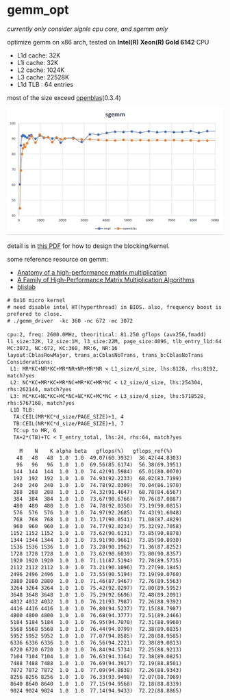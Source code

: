 # gemm_opt

*currently only consider signle cpu core, and sgemm only*

optimize gemm on x86 arch, tested on **Intel(R) Xeon(R) Gold 6142** CPU
* L1d cache:             32K
* L1i cache:             32K
* L2 cache:              1024K
* L3 cache:              22528K
* L1d TLB :              64 entries

most of the size exceed [openblas](https://github.com/xianyi/OpenBLAS)(0.3.4)

![](res/x86_64_compare.jpg)

detail is in [this PDF](res/cpu_gemm.pdf) for how to design the blocking/kernel.

some reference resource on gemm:

* [Anatomy of a high-performance matrix multiplication](https://www.cs.utexas.edu/users/pingali/CS378/2008sp/papers/gotoPaper.pdf)
* [A Family of High-Performance Matrix Multiplication Algorithms](https://www.cs.utexas.edu/~pingali/CS395T/2012sp/papers/MMMvdg.pdf)
* [blislab](https://github.com/flame/blis)

```
# 6x16 micro kernel
# need disable intel HT(hyperthread) in BIOS. also, frequency boost is prefered to close.
# ./gemm_driver  -kc 360 -nc 672 -mc 3072

cpu:2, freq: 2600.0MHz, theoritical: 81.250 gflops (avx256,fmadd)
l1_size:32K, l2_size:1M, l3_size:22M, page_size:4096, tlb_entry_l1d:64
MC:3072, NC:672, KC:360, MR:6, NR:16
layout:CblasRowMajor, trans_a:CblasNoTrans, trans_b:CblasNoTrans
Considerations:
 L1: MR*KC+NR*KC+MR*NR+NR+MR*NR < L1_size/d_size, lhs:8128, rhs:8192, match?yes
 L2: NC*KC+MR*KC+MR*NC+MR*KC+MR*NC < L2_size/d_size, lhs:254304, rhs:262144, match?yes
 L3: MC*KC+NC*KC+MC*NC+NC*KC+MC*NC < L3_size/d_size, lhs:5718528, rhs:5767168, match?yes
 L1D TLB:
  TA:CEIL(MR*KC*d_size/PAGE_SIZE)+1, 4
  TB:CEIL(NR*KC*d_size/PAGE_SIZE)+1, 7
  TC:up to MR, 6
  TA+2*(TB)+TC < T_entry_total, lhs:24, rhs:64, match?yes

    M    N    K alpha beta   gflops(%)   gflops_ref(%)
   48   48   48  1.0  1.0  49.07(60.3932)  36.42(44.8303)
   96   96   96  1.0  1.0  69.56(85.6174)  56.38(69.3951)
  144  144  144  1.0  1.0  74.42(91.5984)  65.01(80.0070)
  192  192  192  1.0  1.0  74.93(92.2233)  68.02(83.7199)
  240  240  240  1.0  1.0  74.78(92.0309)  70.04(86.1970)
  288  288  288  1.0  1.0  74.32(91.4647)  68.78(84.6567)
  384  384  384  1.0  1.0  73.67(90.6766)  70.76(87.0887)
  480  480  480  1.0  1.0  74.78(92.0350)  73.19(90.0815)
  576  576  576  1.0  1.0  74.97(92.2685)  74.43(91.6048)
  768  768  768  1.0  1.0  73.17(90.0541)  71.08(87.4829)
  960  960  960  1.0  1.0  74.77(92.0234)  75.32(92.7058)
 1152 1152 1152  1.0  1.0  73.62(90.6131)  73.85(90.8878)
 1344 1344 1344  1.0  1.0  73.91(90.9661)  73.85(90.8930)
 1536 1536 1536  1.0  1.0  73.28(90.1962)  71.36(87.8252)
 1728 1728 1728  1.0  1.0  73.62(90.6039)  73.80(90.8357)
 1920 1920 1920  1.0  1.0  71.11(87.5194)  72.78(89.5735)
 2112 2112 2112  1.0  1.0  73.21(90.1096)  73.27(90.1845)
 2496 2496 2496  1.0  1.0  73.55(90.5194)  73.19(90.0760)
 2880 2880 2880  1.0  1.0  71.46(87.9467)  72.76(89.5563)
 3264 3264 3264  1.0  1.0  75.42(92.8297)  72.80(89.5952)
 3648 3648 3648  1.0  1.0  75.29(92.6696)  72.48(89.2091)
 4032 4032 4032  1.0  1.0  76.21(93.7987)  72.26(88.9392)
 4416 4416 4416  1.0  1.0  76.80(94.5237)  72.15(88.7987)
 4800 4800 4800  1.0  1.0  76.68(94.3777)  72.51(89.2466)
 5184 5184 5184  1.0  1.0  76.95(94.7070)  72.31(88.9960)
 5568 5568 5568  1.0  1.0  76.44(94.0799)  72.38(89.0835)
 5952 5952 5952  1.0  1.0  77.07(94.8585)  72.28(88.9585)
 6336 6336 6336  1.0  1.0  76.56(94.2221)  72.38(89.0813)
 6720 6720 6720  1.0  1.0  76.84(94.5734)  72.25(88.9213)
 7104 7104 7104  1.0  1.0  76.63(94.3164)  72.38(89.0825)
 7488 7488 7488  1.0  1.0  76.69(94.3917)  72.19(88.8501)
 7872 7872 7872  1.0  1.0  77.09(94.8838)  72.26(88.9343)
 8256 8256 8256  1.0  1.0  76.33(93.9498)  72.07(88.7069)
 8640 8640 8640  1.0  1.0  77.15(94.9568)  72.18(88.8339)
 9024 9024 9024  1.0  1.0  77.14(94.9433)  72.22(88.8865)

```